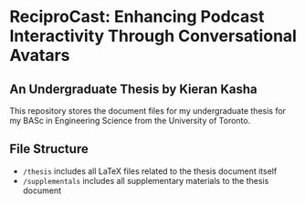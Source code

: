 # ReciproCast: Enhancing Podcast Interactivity Through Conversational Avatars
## An Undergraduate Thesis by Kieran Kasha

This repository stores the document files for my undergraduate thesis for my BASc in Engineering Science from the University of Toronto.

## File Structure
* `/thesis` includes all LaTeX files related to the thesis document itself
* `/supplementals` includes all supplementary materials to the thesis document
